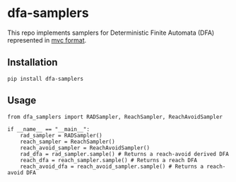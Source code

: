 # dfa-samplers

This repo implements samplers for Deterministic Finite Automata (DFA) represented in [mvc format](https://github.com/mvcisback/dfa).

## Installation

```
pip install dfa-samplers
```

## Usage

```
from dfa_samplers import RADSampler, ReachSampler, ReachAvoidSampler

if __name__ == "__main__":
    rad_sampler = RADSampler()
    reach_sampler = ReachSampler()
    reach_avoid_sampler = ReachAvoidSampler()
    rad_dfa = rad_sampler.sample() # Returns a reach-avoid derived DFA
    reach_dfa = reach_sampler.sample() # Returns a reach DFA
    reach_avoid_dfa = reach_avoid_sampler.sample() # Returns a reach-avoid DFA
```
